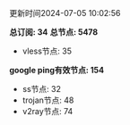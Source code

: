 更新时间2024-07-05 10:02:56

**总订阅: 34**
**总节点: 5478**
- vless节点: 35

**google ping有效节点: 154**
- ss节点: 32
- trojan节点: 48
- v2ray节点: 74
